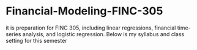 # Financial-Modeling-FINC-305
it is preparation for FINC 305, including linear regressions, financial time-series analysis, and logistic regression.
Below is my syllabus and class setting for this semester